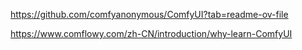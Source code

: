 https://github.com/comfyanonymous/ComfyUI?tab=readme-ov-file

https://www.comflowy.com/zh-CN/introduction/why-learn-ComfyUI
